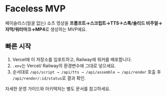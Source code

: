 # Faceless MVP

페이슬리스(얼굴 없는) 쇼츠 영상을 **프롬프트→스크립트→TTS→스톡/솔리드 비주얼→자막/워터마크→MP4**로 생성하는 MVP예요.

## 빠른 시작
1) Vercel에 이 저장소를 임포트하고, Railway에 워커를 배포합니다.
2) `.env`는 Vercel/ Railway의 환경변수에 그대로 넣으세요.
3) 순서대로 `/api/script → /api/tts → /api/assemble → /api/render` 호출 후 `/api/render/:id/status`로 결과 확인.

자세한 운영 가이드와 아키텍처는 별도 문서를 참고하세요.
